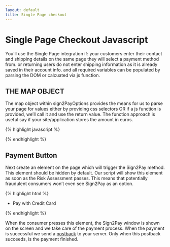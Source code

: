 ```yaml
---
layout: default
title: Single Page checkout
---
```


# Single Page Checkout Javascript

You’ll use the Single Page integration if: your customers enter their contact and shipping details on the same page they will select a payment method from. or returning users do not enter shipping information as it is already saved in their account info. and all required variables can be populated by parsing the DOM or calcuated via js function.

## THE MAP OBJECT

The map object within sign2PayOptions provides the means for us to parse your page for values either by providing css selectors OR if a js function is provided, we’ll call it and use the return value. The function approach is useful say if your site/application stores the amount in euros.

{% highlight javascript %}
<script>
  window.sign2PayOptions = {
    merchant_id: 'e29550b84e6963064d000000',      // grab this from your merchant pages
    token: '52fa46da537061f622000000',            // grab this from your merchant pages
    el: '#sign2pay',                              // the DOM element to initiate payment with
    checkout_type: 'single',
    domain : "sign2pay.com",
    map: {                                        // DOM elements that contain purchase values
      first_name: '#consumer_first_name',
      last_name: '#consumer_last_name',
      email: '#consumer_email',
      address: '#consumer_address',
      postal_code: '#consumer_postal_code',
      city: '#consumer_city',
      region: '#consumer_region',
      country: '#consumer_country',
      amount: #consumer_amount,
      ref_id : '#order_id'
    }
  };
  (function() {
    var s = document.createElement("script");
    s.type = "text/javascript";
    s.src = "//sign2pay.com/merchant.js";
    s.async = true;
    t = document.getElementsByTagName('script')[0];
    t.parentNode.insertBefore(s, t);
  })();
</script>
{% endhighlight %}

## Payment Button

Next create an element on the page which will trigger the Sign2Pay method. This element should be hidden by default. Our script will show this element as soon as the Risk Assessment passes. This means that potentially fraudulent consumers won’t even see Sign2Pay as an option.

{% highlight html %}
<button id="sign2pay" style="display: none;">Pay now</button>

<!-- it could be a list item -->
<ul>
  <li>Pay with Credit Card</li>
  <li id="sign2pay" style="display: none;">Pay with your signature</li>
</ul>

<!-- or a div. Your markup, your call. -->
<div id="sign2pay" style="display: none;">Pay now</div>
{% endhighlight %}

When the consumer presses this element, the Sign2Pay window is shown on the screen and we take care of the payment process. When the payment is successful we send a [postback](/integrations/postback.html) to your server. Only when this postback succeeds, is the payment finished.
